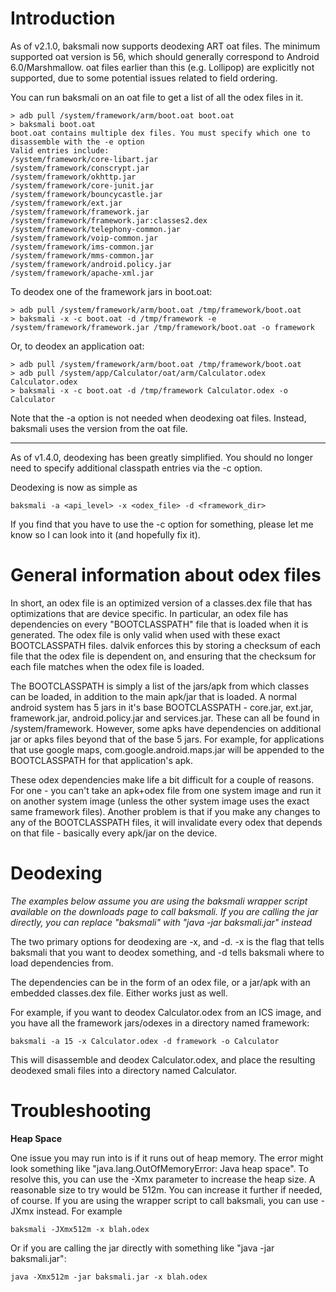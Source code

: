 # Introduction #

As of v2.1.0, baksmali now supports deodexing ART oat files. The minimum supported oat version is 56, which should generally correspond to Android 6.0/Marshmallow. oat files earlier than this (e.g. Lollipop) are explicitly not supported, due to some potential issues related to field ordering.

You can run baksmali on an oat file to get a list of all the odex files in it.

```
> adb pull /system/framework/arm/boot.oat boot.oat
> baksmali boot.oat
boot.oat contains multiple dex files. You must specify which one to disassemble with the -e option
Valid entries include:
/system/framework/core-libart.jar
/system/framework/conscrypt.jar
/system/framework/okhttp.jar
/system/framework/core-junit.jar
/system/framework/bouncycastle.jar
/system/framework/ext.jar
/system/framework/framework.jar
/system/framework/framework.jar:classes2.dex
/system/framework/telephony-common.jar
/system/framework/voip-common.jar
/system/framework/ims-common.jar
/system/framework/mms-common.jar
/system/framework/android.policy.jar
/system/framework/apache-xml.jar
```

To deodex one of the framework jars in boot.oat:
```
> adb pull /system/framework/arm/boot.oat /tmp/framework/boot.oat
> baksmali -x -c boot.oat -d /tmp/framework -e /system/framework/framework.jar /tmp/framework/boot.oat -o framework
```

Or, to deodex an application oat:
```
> adb pull /system/framework/arm/boot.oat /tmp/framework/boot.oat
> adb pull /system/app/Calculator/oat/arm/Calculator.odex Calculator.odex
> baksmali -x -c boot.oat -d /tmp/framework Calculator.odex -o Calculator
```

Note that the -a option is not needed when deodexing oat files. Instead, baksmali uses the version from the oat file.

---

As of v1.4.0, deodexing has been greatly simplified. You should no longer need to specify additional classpath entries via the -c option.

Deodexing is now as simple as

```
baksmali -a <api_level> -x <odex_file> -d <framework_dir>
```

If you find that you have to use the -c option for something, please let me know so I can look into it (and hopefully fix it).

# General information about odex files #

In short, an odex file is an optimized version of a classes.dex file that has optimizations that are device specific. In particular, an odex file has dependencies on every "BOOTCLASSPATH" file that is loaded when it is generated. The odex file is only valid when used with these exact BOOTCLASSPATH files. dalvik enforces this by storing a checksum of each file that the odex file is dependent on, and ensuring that the checksum for each file matches when the odex file is loaded.

The BOOTCLASSPATH is simply a list of the jars/apk from which classes can be loaded, in addition to the main apk/jar that is loaded. A normal android system has 5 jars in it's base BOOTCLASSPATH - core.jar, ext.jar, framework.jar, android.policy.jar and services.jar. These can all be found in /system/framework. However, some apks have dependencies on additional jar or apks files beyond that of the base 5 jars. For example, for applications that use google maps, com.google.android.maps.jar will be appended to the BOOTCLASSPATH for that application's apk.

These odex dependencies make life a bit difficult for a couple of reasons. For one - you can't take an apk+odex file from one system image and run it on another system image (unless the other system image uses the exact same framework files). Another problem is that if you make any changes to any of the BOOTCLASSPATH files, it will invalidate every odex that depends on that file - basically every apk/jar on the device.

# Deodexing #

_The examples below assume you are using the baksmali wrapper script available on the downloads page to call baksmali. If you are calling the jar directly, you can replace "baksmali" with "java -jar baksmali.jar" instead_

The two primary options for deodexing are -x, and -d. -x is the flag that tells baksmali that you want to deodex something, and -d tells baksmali where to load dependencies from.

The dependencies can be in the form of an odex file, or a jar/apk with an embedded classes.dex file. Either works just as well.

For example, if you want to deodex Calculator.odex from an ICS image, and you have all the framework jars/odexes in a directory named framework:

```
baksmali -a 15 -x Calculator.odex -d framework -o Calculator
```

This will disassemble and deodex Calculator.odex, and place the resulting deodexed smali files into a directory named Calculator.

# Troubleshooting #

**Heap Space**

One issue you may run into is if it runs out of heap memory. The error might look something like "java.lang.OutOfMemoryError: Java heap space". To resolve this, you can
use the -Xmx parameter to increase the heap size. A reasonable size to try would be 512m. You can increase it further if needed, of course. If you are using the wrapper script to call baksmali, you can use -JXmx instead. For example

```
baksmali -JXmx512m -x blah.odex
```

Or if you are calling the jar directly with something like "java -jar baksmali.jar":

```
java -Xmx512m -jar baksmali.jar -x blah.odex
```